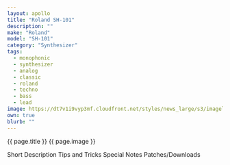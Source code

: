 ```yaml
---
layout: apollo 
title: "Roland SH-101"
description: ""
make: "Roland"
model: "SH-101"
category: "Synthesizer"
tags: 
  - monophonic
  - synthesizer
  - analog
  - classic
  - roland
  - techno
  - bass
  - lead
image: https://dt7v1i9vyp3mf.cloudfront.net/styles/news_large/s3/imagelibrary/s/synthrolandsh101-0701-.2bc2JiNba83a2CuljCEvqQB4JIuiPLN.jpg
own: true
blurb: ""
---
```


{{ page.title }}
{{ page.image }}

Short Description
Tips and Tricks
Special Notes
Patches/Downloads
